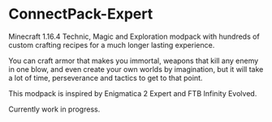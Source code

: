 # ConnectPack-Expert

Minecraft 1.16.4 Technic, Magic and Exploration modpack with hundreds of custom crafting recipes for a much longer lasting experience.

You can craft armor that makes you immortal, weapons that kill any enemy in one blow, and even create your own worlds by imagination, but it will take a lot of time, perseverance and tactics to get to that point.

This modpack is inspired by Enigmatica 2 Expert and FTB Infinity Evolved.

Currently work in progress.
